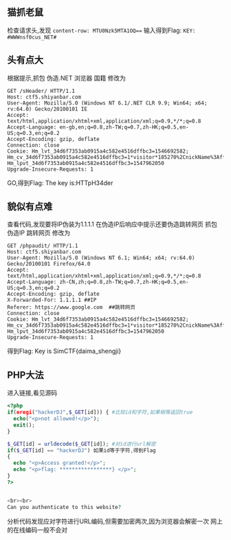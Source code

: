 ## 猫抓老鼠

检查请求头,发现 `content-row: MTU0Nzk5MTA1OQ==`
输入得到Flag: `KEY: #WWWnsf0cus_NET#`

## 头有点大

根据提示,抓包
伪造.NET 浏览器 国籍
修改为
```
GET /sHeader/ HTTP/1.1
Host: ctf5.shiyanbar.com
User-Agent: Mozilla/5.0 (Windows NT 6.1/.NET CLR 9.9; Win64; x64; rv:64.0) Gecko/20100101 IE
Accept: text/html,application/xhtml+xml,application/xml;q=0.9,*/*;q=0.8
Accept-Language: en-gb,en;q=0.8,zh-TW;q=0.7,zh-HK;q=0.5,en-US;q=0.3,en;q=0.2
Accept-Encoding: gzip, deflate
Connection: close
Cookie: Hm_lvt_34d6f7353ab0915a4c582e4516dffbc3=1546692582; Hm_cv_34d6f7353ab0915a4c582e4516dffbc3=1*visitor*185270%2CnickName%3Affdy; Hm_lpvt_34d6f7353ab0915a4c582e4516dffbc3=1547962050
Upgrade-Insecure-Requests: 1
```
GO,得到Flag: The key is:HTTpH34der

## 貌似有点难

查看代码,发现要将IP伪装为1.1.1.1
在伪造IP后响应中提示还要伪造跳转网页
抓包
伪造IP 跳转网页
修改为
```
GET /phpaudit/ HTTP/1.1
Host: ctf5.shiyanbar.com
User-Agent: Mozilla/5.0 (Windows NT 6.1; Win64; x64; rv:64.0) Gecko/20100101 Firefox/64.0
Accept: text/html,application/xhtml+xml,application/xml;q=0.9,*/*;q=0.8
Accept-Language: zh-CN,zh;q=0.8,zh-TW;q=0.7,zh-HK;q=0.5,en-US;q=0.3,en;q=0.2
Accept-Encoding: gzip, deflate
X-Forwarded-For: 1.1.1.1 ##IP
Referer: https://www.google.com  ##跳转网页
Connection: close
Cookie: Hm_lvt_34d6f7353ab0915a4c582e4516dffbc3=1546692582; Hm_cv_34d6f7353ab0915a4c582e4516dffbc3=1*visitor*185270%2CnickName%3Affdy; Hm_lpvt_34d6f7353ab0915a4c582e4516dffbc3=1547962050
Upgrade-Insecure-Requests: 1
```
得到Flag: Key is SimCTF{daima_shengji}

## PHP大法
进入链接,看见源码
```php
<?php
if(eregi("hackerDJ",$_GET[id])) { #比较id和字符,如果相等返回true
  echo("<p>not allowed!</p>");
  exit();
}

$_GET[id] = urldecode($_GET[id]); #对id进行url解密
if($_GET[id] == "hackerDJ") 如果id等于字符,得到Flag
{
  echo "<p>Access granted!</p>";
  echo "<p>flag: *****************} </p>";
}
?>


<br><br>
Can you authenticate to this website?
```
分析代码发现应对字符进行URL编码,但需要加密两次,因为浏览器会解密一次
网上的在线编码一般不会对
<!--stackedit_data:
eyJoaXN0b3J5IjpbMTM3MDMzODE1Nyw0MjI5NjgxMyw0MTA3OD
c0NjUsLTEyMTQ0NTk4MDhdfQ==
-->